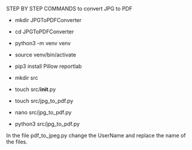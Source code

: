 STEP BY STEP COMMANDS to convert JPG to PDF

- mkdir JPGToPDFConverter

- cd JPGToPDFConverter

- python3 -m venv venv

- source venv/bin/activate

- pip3 install Pillow reportlab

- mkdir src

- touch src/__init__.py

- touch src/jpg_to_pdf.py

- nano src/jpg_to_pdf.py

- python3 src/jpg_to_pdf.py

In the file pdf_to_jpeg.py change the UserName and replace the name of the files. 
